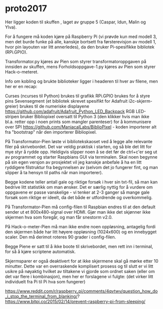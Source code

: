 # proto2017
Her ligger koden til skuffen <hackd/>, laget av gruppe 5 (Caspar, Idun, Malin og Ylva).

For å fungere må koden kjøre på Raspberry Pi (vi prøvde kun med modell 3, men det burde funke på alle, kanskje bortsett fra førsterevisjon av modell 1, hvor pin layouten var litt annerledes), da den bruker Pi-spesifikke bibliotek (RPi.GPIO).

Transformator.py kjøres av Pien som styrer transformatoroppgaven på innsiden av skuffen, mens Forholdsoppgave-1.py kjøres av Pien som styrer Hack-o-meteret.

Info om kobling og brukte biblioteker ligger i headeren til hver av filene, men her er en recap:

Curses (ncurses til Python) brukes til grafikk
RPi.GPIO brukes for å styre pins
Sevensegment (et bibliotek skrevet spesifikt for Adafruit i2c-skjerm-greier) brukes til de numeriske displayene https://github.com/adafruit/Adafruit_Python_LED_Backpack 
RGB LED-stripen bruker Bibliopixel oversatt til Python 3 (den klikker hvis man ikke bl.a. retter opp i noen prints som mangler parenteser) for å kommunisere over SPI https://github.com/ManiacalLabs/BiblioPixel - koden importerer alt fra "bootstrap" når den importerer Bibliopixel.

På Transformator-Pien løste vi bibliotekskaoset ved å legge alle relevante filer på skrivebordet. Det var veldig praktisk i starten, og så ble det litt for mye styr å rydde opp. Heldigvis slipper noen å se det før de ctrl+c'er seg ut av programmet og starter Raspbians GUI via terminalen. Skal noen begynne på sin egen versjon av prosjektet vil jeg kanskje anbefale å ha en litt ryddigere filstruktur fra begynnelsen av (selvom det jo fungerer fint, og man slipper å ta hensyn til paths når man importerer).

Begge kodene teller antall gale og riktige forsøk i hver sin txt-fil, så man kan bedrive litt statistikk om man ønsker. Det er særlig nyttig for å vurdere om oppgavene er passe vanskelige - vi tenker at 2-3 ganger så mange gale forsøk som riktige er ideelt, da det både er utfordrende og overkommelig.

På Transformator-Pien må config-filen til Raspbian endres til at den default sender ut et 800x480-signal over HDMI. Gjør man ikke det skjønner ikke skjermen hva som foregår, og man får snestorm v2.0.

På Hack-o-meter-Pien må man ikke endre noen oppløsning, antagelig fordi den skjermen både har litt høyere oppløsning (1024x600) og en innebygget scaler. Den må derimot roteres 90 grader i config-filen.

Begge Piene er satt til å ikke boote til skrivebordet, men rett inn i terminal, for så å kjøre scriptene automatisk.

Skjermsparer er også deaktivert for at ikke skjermene skal gå mørke etter 10 minutter. Dette var en overraskende komplisert prosess og til slutt er vi litt usikre på nøyaktig hvilket av tiltakene vi gjorde som ordnet saken (eller om det var flere i kombinasjon), men her er forslagene vi fulgte: (det virker litt individuelt fra Pi til Pi hva som fungerer)

https://www.reddit.com/r/raspberry_pi/comments/4qvtwv/question_how_do_i_stop_the_terminal_from_blanking/?
https://www.bitpi.co/2015/02/14/prevent-raspberry-pi-from-sleeping/


